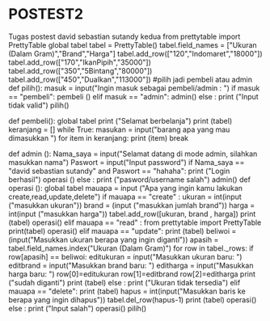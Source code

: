 # POSTEST2
Tugas postest david sebastian sutandy kedua
from prettytable import PrettyTable
global tabel
tabel = PrettyTable()
tabel.field_names = ["Ukuran (Dalam Gram)","Brand","Harga"]
tabel.add_row(["120","Indomaret","18000"])
tabel.add_row(["170","IkanPipih","35000"])
tabel.add_row(["350","5Bintang","80000"])
tabel.add_row(["450","DuaIkan","113000"])
#pilih jadi pembeli atau admin
def pilih():
    masuk = input("Ingin masuk sebagai pembeli/admin : ")
    if masuk == "pembeli":
        pembeli ()
    elif masuk == "admin":
        admin()
    else :
        print ("Input tidak valid")
        pilih()

def pembeli():
    global tabel
    print ("Selamat berbelanja")
    print (tabel)
    keranjang = []
    while True:
        masukan = input("barang apa yang mau dimasukkan ")
        for item in keranjang:
            print (item)
        break

def admin ():
    Nama_saya = input("Selamat datang di mode admin, silahkan masukkan nama")
    Paswort = input("Input password")
    if Nama_saya == "david sebastian sutandy" and Paswort == "hahaha":
        print ("Login berhasil")
        operasi ()
    else :
        print ("pasword/username salah")
        admin()
def operasi ():
    global tabel
    mauapa = input ("Apa yang ingin kamu lakukan create,read,update,delete")
    if mauapa == "create" :
        ukuran = int(input ("masukkan ukuran"))
        brand = (input ("masukkan jumlah brand"))
        harga = int(input ("masukkan harga"))
        tabel.add_row([ukuran, brand , harga])
        print (tabel)
        operasi()
    elif mauapa == "read" :
        from prettytable import PrettyTable
        print(tabel)
        operasi()
    elif mauapa == "update":
            print (tabel)
            beliwoi = (input("Masukkan ukuran berapa yang ingin diganti"))
            apasih = tabel.field_names.index("Ukuran (Dalam Gram)")
            for row in tabel._rows:
                if row[apasih] == beliwoi:
                    editukuran = input("Masukkan ukuran baru: ")
                    editbrand = input("Masukkan brand baru: ")
                    editharga = input("Masukkan harga baru: ")
                    row[0]=editukuran
                    row[1]=editbrand
                    row[2]=editharga
                    print ("sudah diganti")
                    print (tabel)
                else :
                    print ("Ukuran tidak tersedia")
    elif mauapa == "delete":
        print (tabel)
        hapus = int(input("Masukkan baris ke berapa yang ingin dihapus"))
        tabel.del_row(hapus-1)
        print (tabel)
        operasi()
    else :
        print ("Input salah")
        operasi()
pilih()
